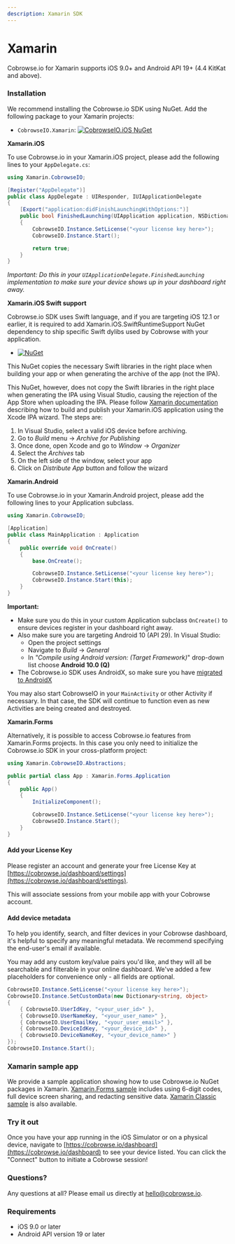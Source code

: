 ```yaml
---
description: Xamarin SDK
---
```


# Xamarin

Cobrowse.io for Xamarin supports iOS 9.0+ and Android API 19+ \(4.4 KitKat and above\).

### Installation

We recommend installing the Cobrowse.io SDK using NuGet. Add the following package to your Xamarin projects:

* `CobrowseIO.Xamarin`: [![CobrowseIO.iOS NuGet](https://img.shields.io/nuget/v/CobrowseIO.Xamarin.svg?label=CobrowseIO.Xamarin)](https://www.nuget.org/packages/CobrowseIO.Xamarin/)

**Xamarin.iOS**

To use Cobrowse.io in your Xamarin.iOS project, please add the following lines to your `AppDelegate.cs`:

```csharp
using Xamarin.CobrowseIO;

[Register("AppDelegate")]
public class AppDelegate : UIResponder, IUIApplicationDelegate
{
    [Export("application:didFinishLaunchingWithOptions:")]
    public bool FinishedLaunching(UIApplication application, NSDictionary launchOptions)
    {
        CobrowseIO.Instance.SetLicense("<your license key here>");
        CobrowseIO.Instance.Start();

        return true;
    }
}
```

_Important: Do this in your `UIApplicationDelegate.FinishedLaunching` implementation to make sure your device shows up in your dashboard right away._

**Xamarin.iOS Swift support**

Cobrowse.io SDK uses Swift language, and if you are targeting iOS 12.1 or earlier, it is required to add Xamarin.iOS.SwiftRuntimeSupport NuGet dependency to ship specific Swift dylibs used by Cobrowse with your application.

* [![NuGet](https://img.shields.io/nuget/v/Xamarin.iOS.SwiftRuntimeSupport.svg?label=Xamarin.iOS.SwiftRuntimeSupport)](https://www.nuget.org/packages/Xamarin.iOS.SwiftRuntimeSupport/)

This NuGet copies the necessary Swift libraries in the right place when building your app or when generating the archive of the app \(not the IPA\).

This NuGet, however, does not copy the Swift libraries in the right place when generating the IPA using Visual Studio, causing the rejection of the App Store when uploading the IPA. Please follow [Xamarin documentation](https://github.com/xamarin/XamarinComponents/blob/master/iOS/SwiftRuntimeSupport/readme.txt) describing how to build and publish your Xamarin.iOS application using the Xcode IPA wizard. The steps are:

1. In Visual Studio, select a valid iOS device before archiving.
2. Go to _Build_ menu → _Archive for Publishing_
3. Once done, open Xcode and go to _Window_ → _Organizer_
4. Select the _Archives_ tab
5. On the left side of the window, select your app
6. Click on _Distribute App_ button and follow the wizard

**Xamarin.Android**

To use Cobrowse.io in your Xamarin.Android project, please add the following lines to your Application subclass.

```csharp
using Xamarin.CobrowseIO;

[Application]
public class MainApplication : Application
{
    public override void OnCreate()
    {
        base.OnCreate();

        CobrowseIO.Instance.SetLicense("<your license key here>");
        CobrowseIO.Instance.Start(this);
    }
}
```

**Important:**

* Make sure you do this in your custom Application subclass `OnCreate()` to ensure devices register in your dashboard right away.
* Also make sure you are targeting Android 10 \(API 29\). In Visual Studio:
  * Open the project settings
  * Navigate to _Build_ → _General_
  * In _"Compile using Android version: \(Target Framework\)_" drop-down list choose **Android 10.0 \(Q\)**
* The Cobrowse.io SDK uses AndroidX, so make sure you have [migrated to AndroidX](https://docs.microsoft.com/en-us/xamarin/android/platform/androidx#migration-tooling)

You may also start CobrowseIO in your `MainActivity` or other Activity if necessary. In that case, the SDK will continue to function even as new Activities are being created and destroyed.

**Xamarin.Forms**

Alternatively, it is possible to access Cobrowse.io features from Xamarin.Forms projects. In this case you only need to initialize the Cobrowse.io SDK in your cross-platform project:

```csharp
using Xamarin.CobrowseIO.Abstractions;

public partial class App : Xamarin.Forms.Application
{
    public App()
    {
        InitializeComponent();

        CobrowseIO.Instance.SetLicense("<your license key here>");
        CobrowseIO.Instance.Start();
    }
}
```

#### Add your License Key

Please register an account and generate your free License Key at [https://cobrowse.io/dashboard/settings](https://cobrowse.io/dashboard/settings).

This will associate sessions from your mobile app with your Cobrowse account.

#### Add device metadata

To help you identify, search, and filter devices in your Cobrowse dashboard, it's helpful to specify any meaningful metadata. We recommend specifying the end-user's email if available.

You may add any custom key/value pairs you'd like, and they will all be searchable and filterable in your online dashboard. We've added a few placeholders for convenience only - all fields are optional.

```csharp
CobrowseIO.Instance.SetLicense("<your license key here>");
CobrowseIO.Instance.SetCustomData(new Dictionary<string, object>
{
    { CobrowseIO.UserIdKey, "<your_user_id>" },
    { CobrowseIO.UserNameKey, "<your_user_name>" },
    { CobrowseIO.UserEmailKey, "<your_user_email>" },
    { CobrowseIO.DeviceIdKey, "<your_device_id>" },
    { CobrowseIO.DeviceNameKey, "<your_device_name>" }
});
CobrowseIO.Instance.Start();
```

### Xamarin sample app

We provide a sample application showing how to use Cobrowse.io NuGet packages in Xamarin. [Xamarin.Forms sample](https://github.com/cobrowseio/cobrowse-sdk-xamarin/tree/master/SampleForms) includes using 6-digit codes, full device screen sharing, and redacting sensitive data. [Xamarin Classic sample](https://github.com/cobrowseio/cobrowse-sdk-xamarin/tree/master/Sample) is also available.

### Try it out

Once you have your app running in the iOS Simulator or on a physical device, navigate to [https://cobrowse.io/dashboard](https://cobrowse.io/dashboard) to see your device listed. You can click the "Connect" button to initiate a Cobrowse session!

### Questions?

Any questions at all? Please email us directly at [hello@cobrowse.io](mailto:hello@cobrowse.io).

### Requirements

* iOS 9.0 or later
* Android API version 19 or later

